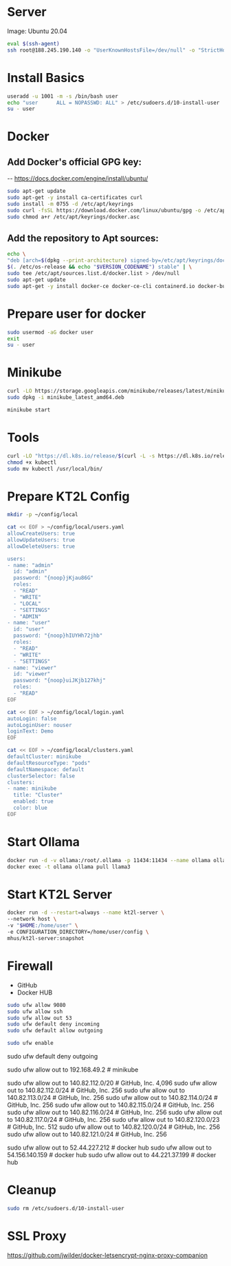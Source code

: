 
# Server

Image: Ubuntu 20.04
```bash
eval $(ssh-agent)
ssh root@188.245.190.140 -o "UserKnownHostsFile=/dev/null" -o "StrictHostKeyChecking no"
```

# Install Basics

```bash
useradd -u 1001 -m -s /bin/bash user
echo "user      ALL = NOPASSWD: ALL" > /etc/sudoers.d/10-install-user
su - user
```

# Docker

## Add Docker's official GPG key:
-- https://docs.docker.com/engine/install/ubuntu/

```bash
sudo apt-get update
sudo apt-get -y install ca-certificates curl
sudo install -m 0755 -d /etc/apt/keyrings
sudo curl -fsSL https://download.docker.com/linux/ubuntu/gpg -o /etc/apt/keyrings/docker.asc
sudo chmod a+r /etc/apt/keyrings/docker.asc
```

## Add the repository to Apt sources:

```bash
echo \
"deb [arch=$(dpkg --print-architecture) signed-by=/etc/apt/keyrings/docker.asc] https://download.docker.com/linux/ubuntu \
$(. /etc/os-release && echo "$VERSION_CODENAME") stable" | \
sudo tee /etc/apt/sources.list.d/docker.list > /dev/null
sudo apt-get update
sudo apt-get -y install docker-ce docker-ce-cli containerd.io docker-buildx-plugin docker-compose-plugin
```

# Prepare user for docker

```bash
sudo usermod -aG docker user
exit
su - user
```

# Minikube

```bash
curl -LO https://storage.googleapis.com/minikube/releases/latest/minikube_latest_amd64.deb
sudo dpkg -i minikube_latest_amd64.deb

minikube start
```

# Tools

```bash
curl -LO "https://dl.k8s.io/release/$(curl -L -s https://dl.k8s.io/release/stable.txt)/bin/linux/amd64/kubectl"
chmod +x kubectl
sudo mv kubectl /usr/local/bin/
```

# Prepare KT2L Config

```bash
mkdir -p ~/config/local

cat << EOF > ~/config/local/users.yaml
allowCreateUsers: true
allowUpdateUsers: true
allowDeleteUsers: true

users:
- name: "admin"
  id: "admin"
  password: "{noop}jKjau86G"
  roles:
  - "READ"
  - "WRITE"
  - "LOCAL"
  - "SETTINGS"
  - "ADMIN"
- name: "user"
  id: "user"
  password: "{noop}hIUYHh72jhb"
  roles:
  - "READ"
  - "WRITE"
  - "SETTINGS"
- name: "viewer"
  id: "viewer"
  password: "{noop}uiJKjb127khj"
  roles:
  - "READ"
EOF

cat << EOF > ~/config/local/login.yaml
autoLogin: false
autoLoginUser: nouser
loginText: Demo
EOF

cat << EOF > ~/config/local/clusters.yaml
defaultCluster: minikube
defaultResourceType: "pods"
defaultNamespace: default
clusterSelector: false
clusters:
- name: minikube
  title: "Cluster"
  enabled: true
  color: blue
EOF
```

# Start Ollama

```bash
docker run -d -v ollama:/root/.ollama -p 11434:11434 --name ollama ollama/ollama
docker exec -t ollama ollama pull llama3
```

# Start KT2L Server

```bash
docker run -d --restart=always --name kt2l-server \
--network host \
-v "$HOME:/home/user" \
-e CONFIGURATION_DIRECTORY=/home/user/config \
mhus/kt2l-server:snapshot
```

# Firewall

- GitHub
- Docker HUB

```bash
sudo ufw allow 9080
sudo ufw allow ssh
sudo ufw allow out 53
sudo ufw default deny incoming
sudo ufw default allow outgoing

sudo ufw enable
```


sudo ufw default deny outgoing

sudo ufw allow out to 192.168.49.2 # minikube

sudo ufw allow out to 140.82.112.0/20 #	GitHub, Inc.	4,096
sudo ufw allow out to 140.82.112.0/24 #	GitHub, Inc.	256
sudo ufw allow out to 140.82.113.0/24 #	GitHub, Inc.	256
sudo ufw allow out to 140.82.114.0/24 #	GitHub, Inc.	256
sudo ufw allow out to 140.82.115.0/24 #	GitHub, Inc.	256
sudo ufw allow out to 140.82.116.0/24 #	GitHub, Inc.	256
sudo ufw allow out to 140.82.117.0/24 #	GitHub, Inc.	256
sudo ufw allow out to 140.82.120.0/23 #	GitHub, Inc.	512
sudo ufw allow out to 140.82.120.0/24 #	GitHub, Inc.	256
sudo ufw allow out to 140.82.121.0/24 # GitHub, Inc.	256

sudo ufw allow out to 52.44.227.212 # docker hub
sudo ufw allow out to 54.156.140.159 # docker hub
sudo ufw allow out to 44.221.37.199 # docker hub

# Cleanup

```bash
sudo rm /etc/sudoers.d/10-install-user
```

# SSL Proxy

https://github.com/jwilder/docker-letsencrypt-nginx-proxy-companion

```shell

```
